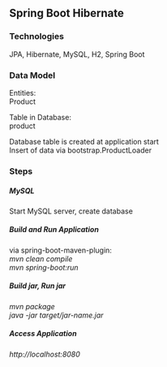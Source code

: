 ## Spring Boot Hibernate

### Technologies
JPA, Hibernate, MySQL, H2, Spring Boot <br />


### Data Model
Entities: <br />
Product <br />

Table in Database: <br />
product  <br />

Database table is created at application start <br />
Insert of data via bootstrap.ProductLoader <br />


### Steps
##### MySQL
Start MySQL server, create database <br />

##### Build and Run Application
via spring-boot-maven-plugin: <br /> 
*mvn clean compile*  <br />
*mvn spring-boot:run*  <br />

##### Build jar, Run jar
*mvn package* <br />
*java -jar target/jar-name.jar* <br />

##### Access Application
*http://localhost:8080*


